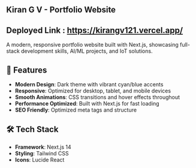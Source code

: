 ## Kiran G V - Portfolio Website

## Deployed Link : https://kirangv121.vercel.app/

A modern, responsive portfolio website built with Next.js, showcasing full-stack development skills, AI/ML projects, and IoT solutions.

## 🚀 Features

- **Modern Design**: Dark theme with vibrant cyan/blue accents
- **Responsive**: Optimized for desktop, tablet, and mobile devices
- **Smooth Animations**: CSS transitions and hover effects throughout
- **Performance Optimized**: Built with Next.js for fast loading
- **SEO Friendly**: Optimized meta tags and structure

## 🛠️ Tech Stack
- **Framework**: Next.js 14
- **Styling**: Tailwind CSS
- **Icons**: Lucide React



